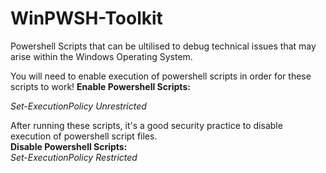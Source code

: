 # WinPWSH-Toolkit
Powershell Scripts that can be ultilised to debug technical issues that may arise within the Windows Operating System.

You will need to enable execution of powershell scripts in order for these scripts to work!
<b>Enable Powershell Scripts:</b>
<!-- <br><i>Set-ExecutionPolicy RemoteSigned</i> : Runs scripts created on the device. However, scripts created on another computer won't run unless they include a signature of a trusted publisher.
<br>
<br><i>Set-ExecutionPolicy AllSigned</i> : All the scripts will run as long as they've been signed by a trusted publisher.-->
<i>Set-ExecutionPolicy Unrestricted</i><!--: Runs any script without any restrictions.-->
<br>

After running these scripts, it's a good security practice to disable execution of powershell script files.
<br>
<b>Disable Powershell Scripts:</b>
<br><i>Set-ExecutionPolicy Restricted</i>
